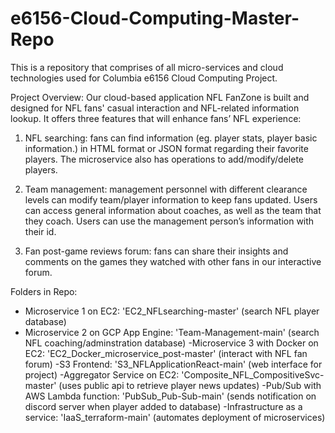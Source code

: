 # e6156-Cloud-Computing-Master-Repo
This is a repository that comprises of all micro-services and cloud technologies used for Columbia e6156 Cloud Computing Project.

Project Overview:
Our cloud-based application NFL FanZone is built and designed for NFL fans' casual interaction and NFL-related information lookup. It offers three features that will enhance fans’ NFL experience:

1. NFL searching: fans can find information (eg. player stats, player basic information.) in HTML format or JSON format regarding their favorite players. The microservice also has operations to add/modify/delete players. 

2. Team management: management personnel with different clearance levels can modify team/player information to keep fans updated. 
Users can access general information about coaches, as well as the team that they coach. Users can use the management person’s information with their id.

3. Fan post-game reviews forum: fans can share their insights and comments on the games they watched with other fans in our interactive forum. 

Folders in Repo:

* Microservice 1 on EC2: 'EC2_NFLsearching-master' (search NFL player database)
* Microservice 2 on GCP App Engine: 'Team-Management-main' (search NFL coaching/adminstration database)
-Microservice 3 with Docker on EC2: 'EC2_Docker_microservice_post-master' (interact with NFL fan forum)
-S3 Frontend: 'S3_NFLApplicationReact-main' (web interface for project)
-Aggregator Service on EC2: 'Composite_NFL_CompositiveSvc-master' (uses public api to retrieve player news updates)
-Pub/Sub with AWS Lambda function: 'PubSub_Pub-Sub-main' (sends notification on discord server when player added to database)
-Infrastructure as a service: 'IaaS_terraform-main' (automates deployment of microservices)
